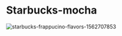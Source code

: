 # Starbucks-mocha

![starbucks-frappucino-flavors-1562707853](https://user-images.githubusercontent.com/71027441/216239231-6ee36f4a-d9a1-4e7a-a7ab-8376e53bd00a.gif)
